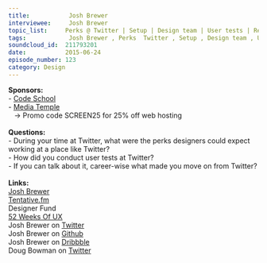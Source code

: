```yaml
--- 
title:           Josh Brewer 
interviewee:     Josh Brewer 
topic_list:     Perks @ Twitter | Setup | Design team | User tests | Researchers | Guerrilla-testing | Leaving Twitter behind | Dream job | Personal philosophy | IPO path | Micro-optimization | Leaving a mark | Growth-driven 
tags:            Josh Brewer , Perks  Twitter , Setup , Design team , User tests , Researchers , Guerrilla-testing , Leaving Twitter behind , Dream job , Personal philosophy , IPO path , Micro-optimization , Leaving a mark , Growth-driven 
soundcloud_id:  211793201
date:           2015-06-24
episode_number: 123
category: Design
---
```


<p class="show_notes_display"><b>Sponsors:<br></b>- <a rel="nofollow" target="_blank" href="https://www.codeschool.com/">Code School</a><b><br></b>- <a rel="nofollow" target="_blank" href="http://mediatemple.net/?utm_source=BetweenScreens&amp;utm_medium=podcast&amp;utm_campaign=SCREEN25">Media Temple</a><b><br></b>   -&gt; Promo code SCREEN25 for 25% off web hosting<br><b><br>Questions:</b><br>- During your time at Twitter, what were the perks designers could expect working at a place like Twitter?<br>- How did you conduct user tests at Twitter?<br>- If you can talk about it, career-wise what made you move on from Twitter?<br><br><b>Links:</b><br><a rel="nofollow" target="_blank" href="http://jbrewer.me/">Josh Brewer</a><br><a rel="nofollow" target="_blank" href="http://tentative.fm/">Tentative.fm</a><br><a rel="nofollow" target="_blank">Designer Fund</a><br><a rel="nofollow" target="_blank" href="http://52weeksofux.com/">52 Weeks Of UX</a><br>Josh Brewer on <a rel="nofollow" target="_blank" href="https://twitter.com/jbrewer">Twitter</a><br>Josh Brewer on <a rel="nofollow" target="_blank" href="https://github.com/jbrewer">Github</a><br>Josh Brewer on <a rel="nofollow" target="_blank" href="https://dribbble.com/jbrewer">Dribbble</a><br>Doug Bowman on <a rel="nofollow" target="_blank" href="https://twitter.com/stop">Twitter</a></p>
